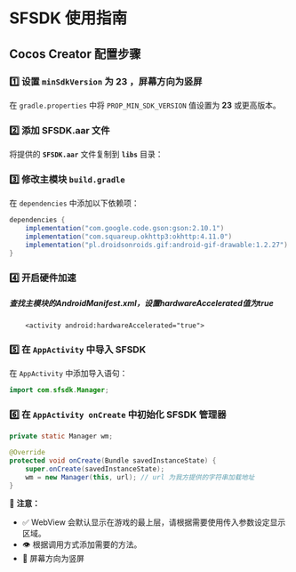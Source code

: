 # SFSDK 使用指南

## Cocos Creator 配置步骤

### 1️⃣ 设置 `minSdkVersion` 为 23 ，屏幕方向为竖屏

在 `gradle.properties` 中将 `PROP_MIN_SDK_VERSION` 值设置为 **23** 或更高版本。

### 2️⃣ 添加 SFSDK.aar 文件

将提供的 **`SFSDK.aar`** 文件复制到 **`libs`**  目录：

### 3️⃣ 修改主模块 `build.gradle`

在 `dependencies` 中添加以下依赖项：

```gradle
dependencies {
    implementation("com.google.code.gson:gson:2.10.1")
    implementation("com.squareup.okhttp3:okhttp:4.11.0")
    implementation("pl.droidsonroids.gif:android-gif-drawable:1.2.27")
}
```

### 4️⃣ 开启硬件加速

##### 查找主模块的AndroidManifest.xml，设置hardwareAccelerated值为true

```
    <activity android:hardwareAccelerated="true">
```

### 5️⃣ 在 `AppActivity` 中导入 SFSDK

在 `AppActivity` 中添加导入语句：

```java
import com.sfsdk.Manager;
```

### 6️⃣ 在 `AppActivity onCreate` 中初始化 SFSDK 管理器

```java
private static Manager wm;

@Override
protected void onCreate(Bundle savedInstanceState) {
    super.onCreate(savedInstanceState);
    wm = new Manager(this, url); // url 为我方提供的字符串加载地址
}
```

📌 **注意：**

- ✅ WebView 会默认显示在游戏的最上层，请根据需要使用传入参数设定显示区域。
- 👁 根据调用方式添加需要的方法。
- 🔁 屏幕方向为竖屏
